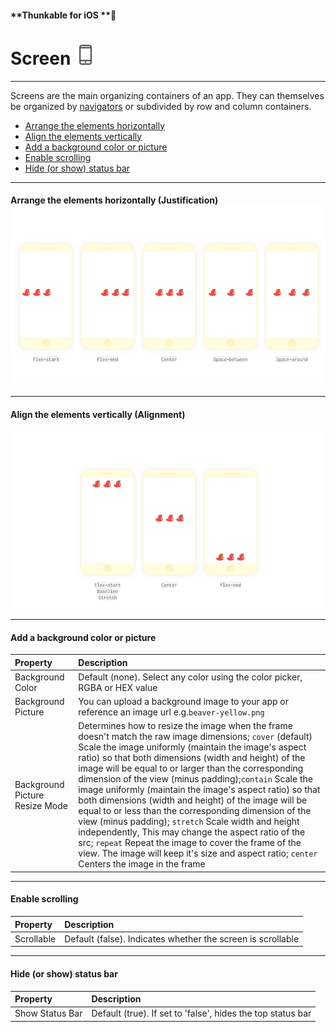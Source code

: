 #### **Thunkable for iOS **

# Screen ![](/assets/screen-icon.png)

---

Screens are the main organizing containers of an app. They can themselves be organized by [navigators](/ios/components/screen-layout/navigators/README.md) or subdivided by row and column containers.

* [Arrange the elements horizontally](#arrange-the-elements-horizontally-justification-)
* [Align the elements vertically](#align-the-elements-vertically-alignment)
* [Add a background color or picture](#add-a-background-color-or-picture)
* [Enable scrolling](#enable-scrolling)
* [Hide \(or show\) status bar](#hide-status-bar)

---

#### Arrange the elements horizontally \(Justification\)![](/assets/row-ios-2.png)

---

#### Align the elements vertically \(Alignment\)

![](/assets/row-ios-3.png)

---

#### Add a background color or picture

| Property | Description |
| :--- | :--- |
| Background Color | Default \(none\). Select any color using the color picker, RGBA or HEX value |
| Background Picture | You can upload a background image to your app or reference an image url e.g.`beaver-yellow.png` |
| Background Picture Resize Mode | Determines how to resize the image when the frame doesn't match the raw image dimensions; `cover` \(default\) Scale the image uniformly \(maintain the image's aspect ratio\) so that both dimensions \(width and height\) of the image will be equal to or larger than the corresponding dimension of the view \(minus padding\);`contain` Scale the image uniformly \(maintain the image's aspect ratio\) so that both dimensions \(width and height\) of the image will be equal to or less than the corresponding dimension of the view \(minus padding\); `stretch` Scale width and height independently, This may change the aspect ratio of the src; `repeat` Repeat the image to cover the frame of the view. The image will keep it's size and aspect ratio; `center` Centers the image in the frame |

---

#### Enable scrolling

| Property | Description |
| :--- | :--- |
| Scrollable | Default \(false\). Indicates whether the screen is scrollable |

---

#### Hide \(or show\) status bar

| Property | Description |
| :--- | :--- |
| Show Status Bar | Default \(true\). If set to 'false', hides the top status bar |



